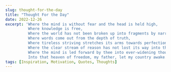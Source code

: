 ```yaml
---
slug: thought-for-the-day
title: "Thought For the Day"
date: 2022-12-26
excerpt: 'Where the mind is without fear and the head is held high,
          Where knowledge is free,
          Where the world has not been broken up into fragments by narrow domestic walls,
          Where words come out from the depth of truth,
          Where tireless striving stretches its arms towards perfection,
          Where the clear stream of reason has not lost its way into the dreary desert sand of dead habit,
          Where the mind is led forward by thee into ever-widening thought and action,
          Into that heaven of freedom, my father, let my country awake.'
tags: [Inspiration, Motivation, Quotes, Thoughts]
---
```


